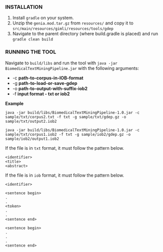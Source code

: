 ### INSTALLATION ###

1. Install `gradle` on your system.
2. Unzip the `genia.mod.tar.gz` from `resources/` and copy it to `src/main/resources/gimli/resources/tools/gdep`
3. Navigate to the parent directory (where build.gradle is placed) and run `gradle clean build`

### RUNNING THE TOOL ###

Navigate to `build/libs` and run the tool with `java -jar BiomedicalTextMiningPipeline.jar` with the following arguments:
* -c **path-to-corpus-in-IOB-format** 
* -g **path-to-load-or-save-gdep**
* -o **path-to-output-with-suffix-iob2**
* -f **input format - txt or iob2**

**Example**

`java -jar build/libs/BiomedicalTextMiningPipeline-1.0.jar -c sample/txt/corpus2.txt -f txt -g sample/txt/gdep.gz -o sample/txt/output2.iob2`

`java -jar build/libs/BiomedicalTextMiningPipeline-1.0.jar -c sample/txt/corpus1.iob2 -f txt -g sample/iob2/gdep.gz -o sample/iob2/output1.iob2`

If the file is in `txt` format, it must follow the pattern below.

```text
<identifier>
<title>
<abstract>
```

If the file is in `iob` format, it must follow the pattern below.

```text
<identifier>

<sentence begin>
.
.
<token>
.
.
<sentence end>

<sentence begin>
.
.
.
<sentence end>
```
